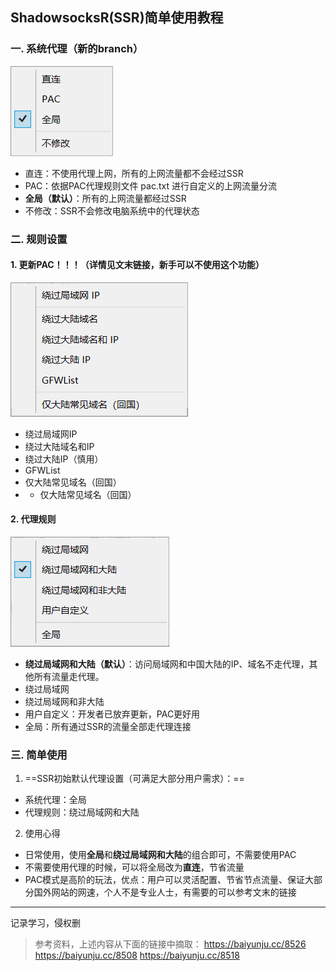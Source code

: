 ## ShadowsocksR(SSR)简单使用教程

### 一. 系统代理（新的branch）
![Alt text](image-3.png)
- 直连：不使用代理上网，所有的上网流量都不会经过SSR
- PAC：依据PAC代理规则文件 pac.txt 进行自定义的上网流量分流
- **全局（默认）**：所有的上网流量都经过SSR
- 不修改：SSR不会修改电脑系统中的代理状态

### 二. 规则设置

#### 1. 更新PAC！！！（详情见文末链接，新手可以不使用这个功能）
![Alt text](image-1.png)
- 绕过局域网IP
- 绕过大陆域名和IP
- 绕过大陆IP（慎用）
- GFWList
- 仅大陆常见域名（回国）
- - 仅大陆常见域名（回国）

#### 2. 代理规则
![Alt text](image-2.png)
- **绕过局域网和大陆（默认）**：访问局域网和中国大陆的IP、域名不走代理，其他所有流量走代理。
- 绕过局域网
- 绕过局域网和非大陆
- 用户自定义：开发者已放弃更新，PAC更好用
- 全局：所有通过SSR的流量全部走代理连接

### 三. 简单使用
1. ==SSR初始默认代理设置（可满足大部分用户需求）：==
- 系统代理：全局
- 代理规则：绕过局域网和大陆
  
2. 使用心得
- 日常使用，使用**全局**和**绕过局域网和大陆**的组合即可，不需要使用PAC
- 不需要使用代理的时候，可以将全局改为**直连**，节省流量
- PAC模式是高阶的玩法，优点：用户可以灵活配置、节省节点流量、保证大部分国外网站的网速，个人不是专业人士，有需要的可以参考文末的链接

---
记录学习，侵权删
> 参考资料，上述内容从下面的链接中摘取：
> https://baiyunju.cc/8526
> https://baiyunju.cc/8508
> https://baiyunju.cc/8518

  







